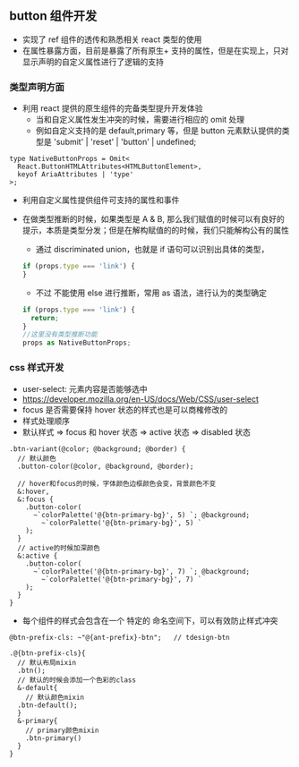 ## button 组件开发

- 实现了 ref 组件的透传和熟悉相关 react 类型的使用
- 在属性暴露方面，目前是暴露了所有原生+ 支持的属性，但是在实现上，只对显示声明的自定义属性进行了逻辑的支持

### 类型声明方面

- 利用 react 提供的原生组件的完备类型提升开发体验
  - 当和自定义属性发生冲突的时候，需要进行相应的 omit 处理
  - 例如自定义支持的是 default,primary 等，但是 button 元素默认提供的类型是 'submit' | 'reset' | 'button' | undefined;

```
type NativeButtonProps = Omit<
  React.ButtonHTMLAttributes<HTMLButtonElement>,
  keyof AriaAttributes | 'type'
>;
```

- 利用自定义属性提供组件可支持的属性和事件
- 在做类型推断的时候，如果类型是 A & B, 那么我们赋值的时候可以有良好的提示，本质是类型分发；但是在解构赋值的的时候，我们只能解构公有的属性

  - 通过 discriminated union，也就是 if 语句可以识别出具体的类型，

  ```typescript
  if (props.type === 'link') {
  }
  ```

  - 不过 不能使用 else 进行推断，常用 as 语法，进行认为的类型确定

  ```typescript
  if (props.type === 'link') {
    return;
  }
  //这里没有类型推断功能
  props as NativeButtonProps;
  ```

### css 样式开发

- user-select: 元素内容是否能够选中
- https://developer.mozilla.org/en-US/docs/Web/CSS/user-select
- focus 是否需要保持 hover 状态的样式也是可以商榷修改的
- 样式处理顺序
- 默认样式 => focus 和 hover 状态 => active 状态 => disabled 状态

```less
.btn-variant(@color; @background; @border) {
  // 默认颜色
  .button-color(@color, @background, @border);

  // hover和focus的时候，字体颜色边框颜色会变，背景颜色不变
  &:hover,
  &:focus {
    .button-color(
      ~`colorPalette('@{btn-primary-bg}', 5) `; @background;
        ~`colorPalette('@{btn-primary-bg}', 5) `
    );
  }
  // active的时候加深颜色
  &:active {
    .button-color(
      ~`colorPalette('@{btn-primary-bg}', 7) `; @background;
        ~`colorPalette('@{btn-primary-bg}', 7) `
    );
  }
}
```

- 每个组件的样式会包含在一个 特定的 命名空间下，可以有效防止样式冲突

```less
@btn-prefix-cls: ~"@{ant-prefix}-btn";   // tdesign-btn

.@{btn-prefix-cls}{
  // 默认布局mixin
  .btn();
  // 默认的时候会添加一个色彩的class
  &-default{
    // 默认颜色mixin
  .btn-default();
  }
  &-primary{
    // primary颜色mixin
    .btn-primary()
  }
}
```
